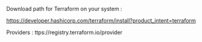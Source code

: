 Download path for Terraform on your system :

https://developer.hashicorp.com/terraform/install?product_intent=terraform

Providers : ttps://registry.terraform.io/provider
